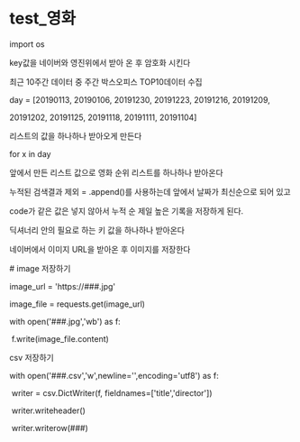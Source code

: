 # test_영화

import os

key값을 네이버와 영진위에서 받아 온 후 암호화 시킨다

최근 10주간 데이터 중 주간 박스오피스 TOP10데이터 수집

day = [20190113,  20190106, 20191230, 20191223, 20191216, 20191209, 

20191202, 20191125, 20191118, 20191111, 20191104]

리스트의 값을 하나하나 받아오게 만든다

for x in day 

앞에서 만든 리스트 값으로 영화 순위 리스트를 하나하나 받아온다

누적된 검색결과 제외 = .append()를 사용하는데 앞에서 날짜가 최신순으로 되어 있고

code가 같은 값은 넣지 않아서 누적 순 제일 높은 기록을 저장하게 된다.

딕셔너리 안의 필요로 하는 키 값을 하나하나 받아온다

네이버에서 이미지 URL을 받아온 후 이미지를 저장한다



\# image 저장하기

image_url = 'https://###.jpg'

image_file = requests.get(image_url)

with open('###.jpg','wb') as f:

​    f.write(image_file.content)



csv 저장하기

with open('###.csv','w',newline='',encoding='utf8') as f:

​    writer = csv.DictWriter(f, fieldnames=['title','director'])

​    writer.writeheader()

​    writer.writerow(###)